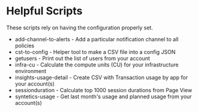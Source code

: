 # Helpful Scripts

These scripts rely on having the configuration properly set.

* add-channel-to-alerts - Add a particular notification channel to all policies
* cst-to-config - Helper tool to make a CSV file into a config JSON
* getusers - Print out the list of users from your account
* infra-cu - Calculate the compute units (CU) for your infrastructure environment
* insights-usage-detail - Create CSV with Transaction usage by app for your account(s)
* sessionduration - Calculate top 1000 session durations from Page View
* syntetics-usage - Get last month's usage and planned usage from your account(s)
